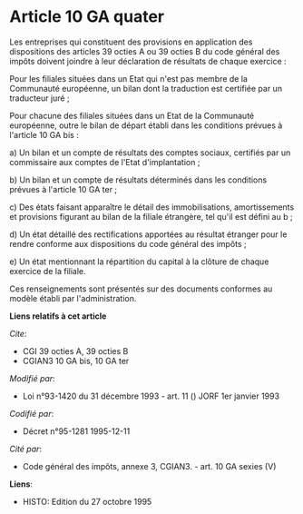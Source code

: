 # Article 10 GA quater

Les entreprises qui constituent des provisions en application des dispositions des articles 39 octies A ou 39 octies B du
code général des impôts doivent joindre à leur déclaration de résultats de chaque exercice :

Pour les filiales situées dans un Etat qui n'est pas membre de la Communauté européenne, un bilan dont la traduction est
certifiée par un traducteur juré ;

Pour chacune des filiales situées dans un Etat de la Communauté européenne, outre le bilan de départ établi dans les
conditions prévues à l'article 10 GA bis :

a) Un bilan et un compte de résultats des comptes sociaux, certifiés par un commissaire aux comptes de l'Etat
d'implantation ;

b) Un bilan et un compte de résultats déterminés dans les conditions prévues à l'article 10 GA ter ;

c) Des états faisant apparaître le détail des immobilisations, amortissements et provisions figurant au bilan de la filiale
étrangère, tel qu'il est défini au b ;

d) Un état détaillé des rectifications apportées au résultat étranger pour le rendre conforme aux dispositions du code
général des impôts ;

e) Un état mentionnant la répartition du capital à la clôture de chaque exercice de la filiale.

Ces renseignements sont présentés sur des documents conformes au modèle établi par l'administration.

**Liens relatifs à cet article**

_Cite_:

  - CGI 39 octies A, 39 octies B
  - CGIAN3 10 GA bis, 10 GA ter

_Modifié par_:

  - Loi n°93-1420 du 31 décembre 1993 - art. 11 () JORF 1er janvier 1993

_Codifié par_:

  - Décret n°95-1281 1995-12-11

_Cité par_:

  - Code général des impôts, annexe 3, CGIAN3. - art. 10 GA sexies (V)

**Liens**:

  - HISTO: Edition du 27 octobre 1995

